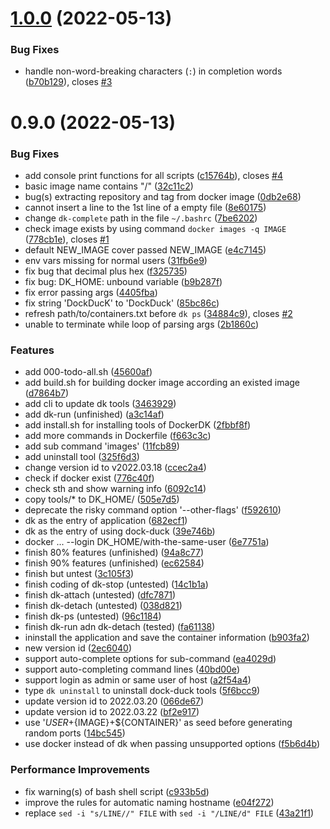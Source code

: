 # [1.0.0](https://github.com/duruyao/DockDuck/compare/v0.9.0...v1.0.0) (2022-05-13)


### Bug Fixes

* handle non-word-breaking characters (`:`) in completion words ([b70b129](https://github.com/duruyao/DockDuck/commit/b70b129a7c0f4823f39e489ab84358b864bc19a3)), closes [#3](https://github.com/duruyao/DockDuck/issues/3)



# 0.9.0 (2022-05-13)


### Bug Fixes

* add console print functions for all scripts ([c15764b](https://github.com/duruyao/DockDuck/commit/c15764b0690109443b3e12d153a0d9087df3f521)), closes [#4](https://github.com/duruyao/DockDuck/issues/4)
* basic image name contains "/" ([32c11c2](https://github.com/duruyao/DockDuck/commit/32c11c2747e091dfb66dcfa64d3f6bfdda097f64))
* bug(s) extracting repository and tag from docker image ([0db2e68](https://github.com/duruyao/DockDuck/commit/0db2e6814c288aa165b37c4c6a71cb310e3d1ed3))
* cannot insert a line to the 1st line of a empty file ([8e60175](https://github.com/duruyao/DockDuck/commit/8e60175e396bd40fe529e1b69ce35d4404bdb0b0))
* change `dk-complete` path in the file `~/.bashrc` ([7be6202](https://github.com/duruyao/DockDuck/commit/7be62020d81dd7f70438ad78aa56f2de1497ceda))
* check image exists by using command `docker images -q IMAGE` ([778cb1e](https://github.com/duruyao/DockDuck/commit/778cb1e5d3e911928804d67994c470d88c3581d3)), closes [#1](https://github.com/duruyao/DockDuck/issues/1)
* default NEW_IMAGE cover passed NEW_IMAGE ([e4c7145](https://github.com/duruyao/DockDuck/commit/e4c714567cc32e7410b3ced566883a9127d502a5))
* env vars missing for normal users ([31fb6e9](https://github.com/duruyao/DockDuck/commit/31fb6e9cf65de2457eac4870ea149398c4d0488a))
* fix bug that decimal plus hex ([f325735](https://github.com/duruyao/DockDuck/commit/f325735bc4fb7853f2d8602ec89d05dac635b86e))
* fix bug: DK_HOME: unbound variable ([b9b287f](https://github.com/duruyao/DockDuck/commit/b9b287fe57e26df12ad2097756eaf2e694c63874))
* fix error passing args ([4405fba](https://github.com/duruyao/DockDuck/commit/4405fbaf0b39001bd24ef54bc3e4511cf6b626af))
* fix string 'DockDucK' to 'DockDuck' ([85bc86c](https://github.com/duruyao/DockDuck/commit/85bc86c7d2da79a3b6be7d7a7b03207e006c5b9c))
* refresh path/to/containers.txt before `dk ps` ([34884c9](https://github.com/duruyao/DockDuck/commit/34884c94d4d476edf5b5d5a9d4b6510172ffc9dd)), closes [#2](https://github.com/duruyao/DockDuck/issues/2)
* unable to terminate while loop of parsing args ([2b1860c](https://github.com/duruyao/DockDuck/commit/2b1860cdcd2f7f1ed87b1b810d7e5687d6678a35))


### Features

* add 000-todo-all.sh ([45600af](https://github.com/duruyao/DockDuck/commit/45600af77531eb8866bdb0281cefd7418ddd3548))
* add build.sh for building docker image according an existed image ([d7864b7](https://github.com/duruyao/DockDuck/commit/d7864b7966110228ac0b1bd44ccd4f30fee29835))
* add cli to update dk tools ([3463929](https://github.com/duruyao/DockDuck/commit/3463929e7913105bf2b3354f53391d0744512f0f))
* add dk-run (unfinished) ([a3c14af](https://github.com/duruyao/DockDuck/commit/a3c14af2b697e411137c2a67585a0d3eadbeb560))
* add install.sh for installing tools of DockerDK ([2fbbf8f](https://github.com/duruyao/DockDuck/commit/2fbbf8fe232598c33f3195c8f959155531e79363))
* add more commands in Dockerfile ([f663c3c](https://github.com/duruyao/DockDuck/commit/f663c3c04c148804b438347a22ae4062975adba1))
* add sub command 'images' ([11fcb89](https://github.com/duruyao/DockDuck/commit/11fcb8913914e3874edd44adb858438f5a8e8ee3))
* add uninstall tool ([325f6d3](https://github.com/duruyao/DockDuck/commit/325f6d3a0096f0080b4d91c157bfeee0e9081dc7))
* change version id to v2022.03.18 ([ccec2a4](https://github.com/duruyao/DockDuck/commit/ccec2a41eae1f0596a1491e550c1d34d8926a342))
* check if docker exist ([776c40f](https://github.com/duruyao/DockDuck/commit/776c40f58b3459740938bfbe221d824bc849c0c6))
* check sth and show warning info ([6092c14](https://github.com/duruyao/DockDuck/commit/6092c1476367881df4b29173b1cd52d5d531a032))
* copy tools/* to DK_HOME/ ([505e7d5](https://github.com/duruyao/DockDuck/commit/505e7d5bc70cede33c5fd421b346785f20f6b863))
* deprecate the risky command option '--other-flags' ([f592610](https://github.com/duruyao/DockDuck/commit/f592610c5ade6d0155120608fcde6280320be452))
* dk as the entry of application ([682ecf1](https://github.com/duruyao/DockDuck/commit/682ecf18a5c28ce6c6f21376fb0180c970978c41))
* dk as the entry of using dock-duck ([39e746b](https://github.com/duruyao/DockDuck/commit/39e746beb4599b863f357dfb070ce4bd71d981a6))
* docker ... --login DK_HOME/with-the-same-user ([6e7751a](https://github.com/duruyao/DockDuck/commit/6e7751ab421b117517de7fa385fc9b346f96adae))
* finish 80% features (unfinished) ([94a8c77](https://github.com/duruyao/DockDuck/commit/94a8c77b378e2f95f11a08cc6eb0f98d9cb1882a))
* finish 90% features (unfinished) ([ec62584](https://github.com/duruyao/DockDuck/commit/ec62584b9a2e35679c1282ad4744a7df2033f8f8))
* finish but untest ([3c105f3](https://github.com/duruyao/DockDuck/commit/3c105f3e57b563dbec0adce95eafdbea01361c31))
* finish coding of dk-stop (untested) ([14c1b1a](https://github.com/duruyao/DockDuck/commit/14c1b1acbd5c70236d77aad306b50f3c8b8b7992))
* finish dk-attach (untested) ([dfc7871](https://github.com/duruyao/DockDuck/commit/dfc78712759a30c127854d78d64ff0b0f061a543))
* finish dk-detach (untested) ([038d821](https://github.com/duruyao/DockDuck/commit/038d821af52905d24715018c7766be6e9ee70c90))
* finish dk-ps (untested) ([96c1184](https://github.com/duruyao/DockDuck/commit/96c1184a7b44a1480189610567a6f17ec844b266))
* finish dk-run adn dk-detach (tested) ([fa61138](https://github.com/duruyao/DockDuck/commit/fa611384f66bb87f0e2d51b536b51aa92c50a452))
* ininstall the application and save the container information ([b903fa2](https://github.com/duruyao/DockDuck/commit/b903fa222ab274c0ef77d62855ccce4331b91c73))
* new version id ([2ec6040](https://github.com/duruyao/DockDuck/commit/2ec604039b1d26b14133ebe8f6a6cbb175c551fe))
* support auto-complete options for sub-command ([ea4029d](https://github.com/duruyao/DockDuck/commit/ea4029dcc78800871c8c850389a25b10f8e12a51))
* support auto-completing command lines ([40bd00e](https://github.com/duruyao/DockDuck/commit/40bd00e57e519d172df0280558cf851ab9a39c9f))
* support login as admin or same user of host ([a2f54a4](https://github.com/duruyao/DockDuck/commit/a2f54a4185a3a9117aa9e4e7fec6f0dfff532c97))
* type `dk uninstall` to uninstall dock-duck tools ([5f6bcc9](https://github.com/duruyao/DockDuck/commit/5f6bcc9ade64a048648f0ab476a96795a281807c))
* update version id to 2022.03.20 ([066de67](https://github.com/duruyao/DockDuck/commit/066de672cb67f2432b644b07841470ccd9d7ae65))
* update version id to 2022.03.22 ([bf2e917](https://github.com/duruyao/DockDuck/commit/bf2e917c1b5a2d58f852689f1c6bddf2621e4a1b))
* use '${USER}+${IMAGE}+${CONTAINER}' as seed before generating random ports ([14bc545](https://github.com/duruyao/DockDuck/commit/14bc54590dc4ce5b3fa6c77eed01a8a16ca04273))
* use docker instead of dk when passing unsupported options ([f5b6d4b](https://github.com/duruyao/DockDuck/commit/f5b6d4be904e97b76ee9294d1f01d13ae85fa2b3))


### Performance Improvements

* fix warning(s) of bash shell script ([c933b5d](https://github.com/duruyao/DockDuck/commit/c933b5d504949792e8d16316f3606b73c01975aa))
* improve the rules for automatic naming hostname ([e04f272](https://github.com/duruyao/DockDuck/commit/e04f2725839531af9a5742093a52ffde0bdde6d3))
* replace `sed -i "s/LINE//" FILE` with `sed -i "/LINE/d" FILE` ([43a21f1](https://github.com/duruyao/DockDuck/commit/43a21f1fe2830e802ea8921eb2f52d34cdf2ffd2))



